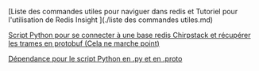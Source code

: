 [Liste des commandes utiles pour naviguer dans redis et Tutoriel pour l'utilisation de Redis Insight ](./liste des commandes utiles.md)

[Script Python pour se connecter à une base redis Chirpstack et récupérer les trames en protobuf (Cela ne marche point)](./main.py)

[Dépendance pour le script Python en .py et en .proto](./message_pb2.py(./message.proto))
